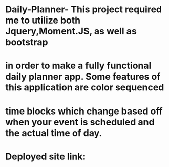 # Daily-Planner- This project required me to utilize both Jquery,Moment.JS, as well as bootstrap
# in order to make a fully functional daily planner app. Some features of this application are color sequenced 
# time blocks which change based off when your event is scheduled and the actual time of day. 
# Deployed site link: 


